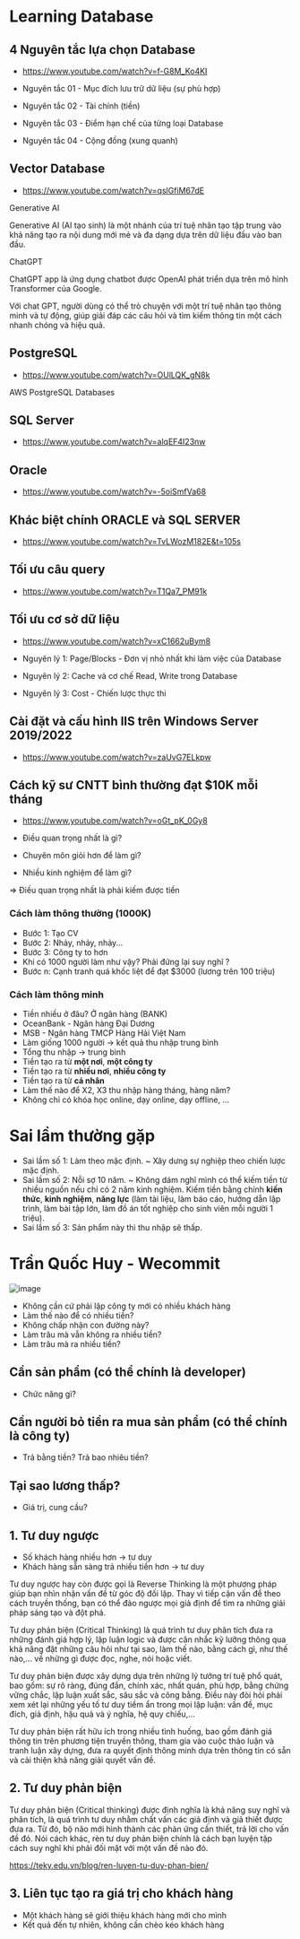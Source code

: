 # Learning Database

## 4 Nguyên tắc lựa chọn Database
+ https://www.youtube.com/watch?v=f-G8M_Ko4KI

+ Nguyên tắc 01 - Mục đích lưu trữ dữ liệu (sự phù hợp)
+ Nguyên tắc 02 - Tài chính (tiền)
+ Nguyên tắc 03 - Điểm hạn chế của từng loại Database
+ Nguyên tắc 04 - Cộng đồng (xung quanh)

## Vector Database
+ https://www.youtube.com/watch?v=qslGfiM67dE

Generative AI

Generative AI (AI tạo sinh) là một nhánh của trí tuệ nhân tạo tập trung vào khả năng tạo ra nội dung mới mẻ và đa dạng dựa trên dữ liệu đầu vào ban đầu.

ChatGPT

ChatGPT app là ứng dụng chatbot được OpenAI phát triển dựa trên mô hình Transformer của Google.

Với chat GPT, người dùng có thể trò chuyện với một trí tuệ nhân tạo thông minh và tự động, giúp giải đáp các câu hỏi và tìm kiếm thông tin một cách nhanh chóng và hiệu quả.

## PostgreSQL
+ https://www.youtube.com/watch?v=OUlLQK_gN8k

AWS PostgreSQL Databases

## SQL Server
+ https://www.youtube.com/watch?v=alqEF4I23nw

## Oracle
+ https://www.youtube.com/watch?v=-5oiSmfVa68

## Khác biệt chính ORACLE và SQL SERVER
+ https://www.youtube.com/watch?v=TvLWozM182E&t=105s

## Tối ưu câu query
+ https://www.youtube.com/watch?v=T1Qa7_PM91k

## Tối ưu cơ sở dữ liệu
+ https://www.youtube.com/watch?v=xC1662uBym8

+ Nguyên lý 1: Page/Blocks - Đơn vị nhỏ nhất khi làm việc của Database
+ Nguyên lý 2: Cache và cơ chế Read, Write trong Database
+ Nguyên lý 3: Cost - Chiến lược thực thi

## Cài đặt và cấu hình IIS trên Windows Server 2019/2022
+ https://www.youtube.com/watch?v=zaUvG7ELkpw

## Cách kỹ sư CNTT bình thường đạt $10K mỗi tháng
+ https://www.youtube.com/watch?v=oGt_pK_0Gy8

+ Điều quan trọng nhất là gì?
+ Chuyên môn giỏi hơn để làm gì?
+ Nhiều kinh nghiệm để làm gì?

=> Điều quan trọng nhất là phải kiếm được tiền

### Cách làm thông thường (1000K)
+ Bước 1: Tạo CV
+ Bước 2: Nhảy, nhảy, nhảy...
+ Bước 3: Công ty to hơn
+ Khi có 1000 người làm như vậy? Phải đứng lại suy nghĩ ?
+ Bước n: Cạnh tranh quá khốc liệt để đạt $3000 (lương trên 100 triệu)

### Cách làm thông minh
+ Tiền nhiều ở đâu? Ở ngân hàng (BANK)
+ OceanBank - Ngân hàng Đại Dương
+ MSB - Ngân hàng TMCP Hàng Hải Việt Nam
+ Làm giống 1000 người -> kết quả thu nhập trung bình
+ Tổng thu nhập -> trung bình
+ Tiền tạo ra từ **một nơi**, **một công ty**
+ Tiền tạo ra từ **nhiều nơi**, **nhiều công ty**
+ Tiền tạo ra từ **cá nhân**
+ Làm thế nào để X2, X3 thu nhập hàng tháng, hàng năm?
+ Không chỉ có khóa học online, dạy online, dạy offline, ...

# Sai lầm thường gặp
+ Sai lầm số 1: Làm theo mặc định. ~ Xây dưng sự nghiệp theo chiến lược mặc định.
+ Sai lầm số 2: Nỗi sợ 10 năm. ~ Không dám nghĩ mình có thể kiếm tiền từ nhiều nguồn nếu chỉ có 2 năm kinh nghiệm. Kiếm tiền bằng chính **kiến thức**, **kinh nghiệm**, **năng lực** (làm tài liệu, làm báo cáo, hướng dẫn lập trình, làm bài tập lớn, làm đồ án tốt nghiệp cho sinh viên mỗi người 1 triệu).
+ Sai lầm số 3: Sản phẩm này thì thu nhập sẽ thấp.

# Trần Quốc Huy - Wecommit

![image](https://github.com/user-attachments/assets/6ecc4606-ae9a-40ce-9432-54a3e09365cc)

+ Không cần cứ phải lập công ty mới có nhiều khách hàng
+ Làm thế nào để có nhiều tiền?
+ Không chấp nhận con đường này?
+ Làm trâu mà vẫn không ra nhiều tiền?
+ Làm trâu mà ra nhiều tiền?

## Cần sản phẩm (có thể chính là developer)
+ Chức năng gì?

## Cần người bỏ tiền ra mua sản phẩm (có thể chính là công ty)
+ Trả bằng tiền? Trả bao nhiêu tiền?

## Tại sao lương thấp?
+ Giá trị, cung cầu?

## 1. Tư duy ngược

+ Số khách hàng nhiều hơn -> tư duy
+ Khách hàng sẵn sàng trả nhiều tiền hơn -> tư duy

Tư duy ngược hay còn được gọi là Reverse Thinking là một phương pháp giúp bạn nhìn nhận vấn đề từ góc độ đối lập. Thay vì tiếp cận vấn đề theo cách truyền thống, bạn có thể đảo ngược mọi giả định để tìm ra những giải pháp sáng tạo và đột phá.

Tư duy phản biện (Critical Thinking) là quá trình tư duy phân tích đưa ra những đánh giá hợp lý, lập luận logic và được cân nhắc kỹ lưỡng thông qua khả năng đặt những câu hỏi như tại sao, làm thế nào, bằng cách gì, như thế nào,... về những gì được đọc, nghe, nói hoặc viết.

Tư duy phản biện được xây dựng dựa trên những lý tưởng trí tuệ phổ quát, bao gồm: sự rõ ràng, đúng đắn, chính xác, nhất quán, phù hợp, bằng chứng vững chắc, lập luận xuất sắc, sâu sắc và công bằng. Điều này đòi hỏi phải xem xét lại những yếu tố tư duy tiềm ẩn trong mọi lập luận: vấn đề, mục đích, giả định, hậu quả và ý nghĩa, hệ quy chiếu,...

Tư duy phản biện rất hữu ích trong nhiều tình huống, bao gồm đánh giá thông tin trên phương tiện truyền thông, tham gia vào cuộc thảo luận và tranh luận xây dựng, đưa ra quyết định thông minh dựa trên thông tin có sẵn và cải thiện khả năng giải quyết vấn đề.

## 2. Tư duy phản biện

Tư duy phản biện (Critical thinking) được định nghĩa là khả năng suy nghĩ và phân tích, là quá trình tư duy nhằm chất vấn các giả định và giả thiết được đưa ra. Từ đó, bộ não mới hình thành các phản ứng cần thiết, trả lời cho vấn đề đó. Nói cách khác, rèn tư duy phản biện chính là cách bạn luyện tập cách suy nghĩ khi phải đối mặt với một vấn đề nào đó.

https://teky.edu.vn/blog/ren-luyen-tu-duy-phan-bien/

## 3. Liên tục tạo ra giá trị cho khách hàng

+ Một khách hàng sẽ giới thiệu khách hàng mới cho mình
+ Kết quả đến tự nhiên, không cần chèo kéo khách hàng
